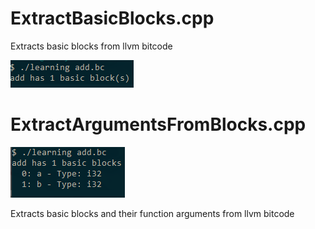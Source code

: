 # ExtractBasicBlocks.cpp

Extracts basic blocks from llvm bitcode

![](ExtractBasicBlocks.png)

# ExtractArgumentsFromBlocks.cpp

![](ExtractArgumentsFromBlocks.png)

Extracts basic blocks and their function arguments from llvm bitcode

